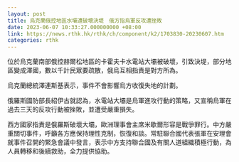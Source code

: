 ```yaml
---
layout: post
title: 烏克蘭俄控地區水壩遭破壞決堤　俄方指烏軍反攻遭挫敗
date: 2023-06-07 10:33:27.000000000 +08:00
link: https://news.rthk.hk/rthk/ch/component/k2/1703830-20230607.htm
categories: rthk
---
```


位於烏克蘭南部俄控赫爾松地區的卡霍夫卡水電站大壩被破壞，引致決堤，部分地區變成澤國，數以千計民眾要疏散，俄烏互相指責是對方所為。

烏克蘭總統澤連斯基表示，事件不會影響烏方收復失地的計劃。

俄羅斯國防部長紹伊古就認為，水電站大壩是烏軍進攻行動的策略，又宣稱烏軍在過去三天的反攻行動被挫敗，並遭受嚴重損失。

西方國家指責是俄羅斯破壞大壩，歐洲理事會主席米歇爾形容是戰爭罪行。中方嚴重關切事件，呼籲各方應保持理性克制，恢復和談。常駐聯合國代表張軍在安理會就事件召開的緊急會議中發言，表示中方支持聯合國及有關人道組織積極行動，為人員轉移和後續救助，全力提供協助。
